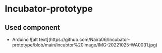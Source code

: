 # Incubator-prototype
## Used component 
 <ul>
 <li> Arduino
 ![alt text](https://github.com/Naira06/Incubator-prototype/blob/main/incubtor%20image/IMG-20221025-WA0031.jpg)
 
 </li>
